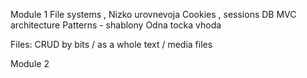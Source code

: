 Module 1 
File systems , Nizko urovnevoja
Cookies , sessions
DB
MVC architecture
Patterns - shablony
Odna tocka vhoda

Files: CRUD
by bits / as a whole
text    / media files


Module 2